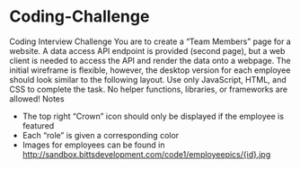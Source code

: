 # Coding-Challenge

Coding Interview Challenge
You are to create a “Team Members” page for a website. A data access API endpoint is
provided (second page), but a web client is needed to access the API and render the data onto
a webpage. The initial wireframe is flexible, however, the desktop version for each employee
should look similar to the following layout.
Use only JavaScript, HTML, and CSS to complete the task. No helper functions, libraries, or
frameworks are allowed!
Notes
- The top right “Crown” icon should only be displayed if the employee is featured
- Each “role” is given a corresponding color
- Images for employees can be found in
http://sandbox.bittsdevelopment.com/code1/employeepics/{id}.jpg
